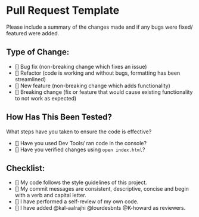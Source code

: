 # Pull Request Template

Please include a summary of the changes made and if any bugs were fixed/ featured were added.

## Type of Change:

- [] Bug fix (non-breaking change which fixes an issue)
- [] Refactor (code is working and without bugs, formatting has been streamlined)
- [] New feature (non-breaking change which adds functionality)
- [] Breaking change (fix or feature that would cause existing functionality to not work as expected)

## How Has This Been Tested?

What steps have you taken to ensure the code is effective?
- [] Have you used Dev Tools/ ran code in the console?
- [] Have you verified changes using `open index.html`?

## Checklist:

- [] My code follows the style guidelines of this project.
- [] My commit messages are consistent, descriptive, concise and begin with a verb and capital letter.
- [] I have performed a self-review of my own code.
- [] I have added @kal-aalrajhi @lourdesbnts @K-howard  as reviewers.
